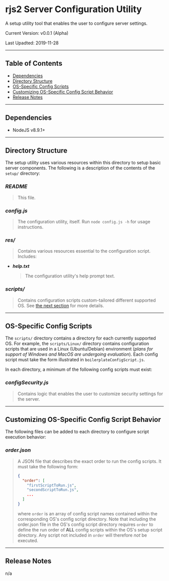 # **rjs2 Server Configuration Utility**

A setup utility tool that enables the user to configure server settings.

Current Version: v0.0.1 (Alpha)

Last Upadted: 2019-11-28

---

## **Table of Contents**

- [Dependencies](#dependencies)
- [Directory Structure](#directory-structure)
- [OS-Specific Config Scripts](#os-specific-config-scripts)
- [Customizing OS-Specific Config Script Behavior](#customizing-os-specific-config-script-behavior)
- [Release Notes](#release-notes)

---

## **Dependencies**

- NodeJS v8.9.1+

---

## **Directory Structure**

The setup utility uses various resources within this directory to setup basic
server components. The following is a description of the contents of the
`setup/` directory:

### _**README**_

> This file.

### _**config.js**_

> The configuration utility, itself. Run `node config.js -h` for usage instructions.

### _**res/**_

> Contains various resources essential to the configuration script. Includes:

- _**help.txt**_

  > The configuration utility's help prompt text.

### _**scripts/**_

> Contains configuration scripts custom-tailored different supported OS. See [the next section](#os-specific-config-scripts) for more details.

---

## **OS-Specific Config Scripts**

The `scripts/` directory contains a directory for each currently supported OS. For example, the `scripts/Linux/` directory contains configuration scripts that are used in a Linux (Ubuntu/Debian) environment (*plans for support of Windows and MacOS are undergoing evaluation*). Each config script must take the form illustrated in `boilerplateConfigScript.js`.

In each directory, a minimum of the following config scripts must exist:

### _**configSecurity.js**_

> Contains logic that enables the user to customize security settings for the server.

---

## **Customizing OS-Specific Config Script Behavior**

The following files can be added to each directory to configure script execution behavior:

### _**order.json**_

> A JSON file that describes the exact order to run the config scripts. It must
> take the following form:
> ```json
> {
>   "order": [
>     "firstScriptToRun.js",
>     "secondScriptToRun.js",
>     ...
>   ]
> }
> ```
> where `order` is an array of config script names contained within the
> corresponding OS's config script directory. Note that including the order.json
> file in the OS's config script directory requires `order` to define the run
> order of **ALL** config scripts within the OS's setup script directory. Any
> script not included in `order` will therefore _not_ be executed.

---

## **Release Notes**

n/a
